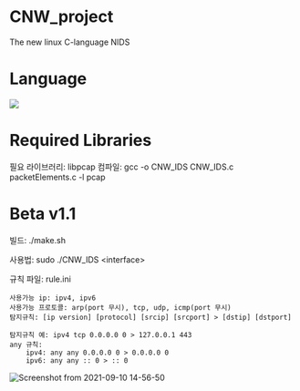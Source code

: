 # CNW_project

The new linux C-language NIDS

# Language
<img src="https://img.shields.io/badge/c-%2300599C.svg?style=for-the-badge&logo=c&logoColor=white"/>

# Required Libraries

필요 라이브러리: libpcap
컴파일: gcc -o CNW_IDS CNW_IDS.c packetElements.c -l pcap

# Beta v1.1

빌드: ./make.sh

사용법: sudo ./CNW_IDS \<interface\>

규칙 파일: rule.ini
  ```
  사용가능 ip: ipv4, ipv6
  사용가능 프로토콜: arp(port 무시), tcp, udp, icmp(port 무시)
  탐지규칙: [ip version] [protocol] [srcip] [srcport] > [dstip] [dstport]
  
  탐지규칙 예: ipv4 tcp 0.0.0.0 0 > 127.0.0.1 443
  any 규칙:
      ipv4: any any 0.0.0.0 0 > 0.0.0.0 0
      ipv6: any any :: 0 > :: 0
  ```

![Screenshot from 2021-09-10 14-56-50](https://user-images.githubusercontent.com/66502982/132806783-797209e6-133e-4d91-b9f2-1a3acae10942.png)
